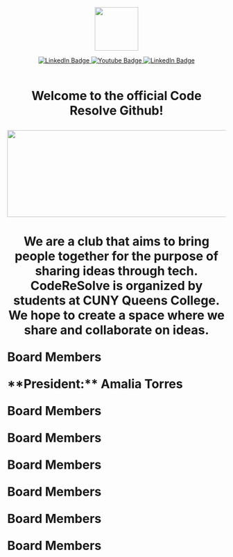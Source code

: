 <div id="header" align="center">
  <img src="https://github.com/Coderesolve/gif-logo/blob/main/CR_logo_1.gif" width="100"/>
</div>
<div id="badges">
  <p align="center">
     <a href="https://www.instagram.com/qc_resolve/">
    <img src="https://img.shields.io/badge/Instagram-pink?style=for-the-badge&logo=Instagram&logoColor=black" alt="LinkedIn Badge"/>
      </a>
  <a href="your-youtube-URL">
    <img src="https://img.shields.io/badge/YouTube-red?style=for-the-badge&logo=youtube&logoColor=white" alt="Youtube Badge"/>
  </a>
  <a href="https://www.linkedin.com/company/code-resolve-queens-college">
    <img src="https://img.shields.io/badge/LinkedIn-blue?style=for-the-badge&logo=linkedin&logoColor=white" alt="LinkedIn Badge"/>
  </a>
    <br><br>
    <img src="https://komarev.com/ghpvc/?username=Coderesolve&style=flat-square&color=blue" alt=""/>
  </p>
</div>
<h1>
  <p align="center">
  Welcome to the official Code Resolve Github!
  </p>
</h1>
<div align="center">
  <img src="https://www.cs.qc.cuny.edu/images/CSWeb.jpg" width="1200" height="200"/>
</div>


<h1>
  <p align="center">
  We are a club that aims to bring people together for the purpose of sharing ideas through tech. CodeReSolve is organized by students at CUNY Queens College. We hope to create a space where we share and collaborate on ideas.
  </p>
  <p>Board Members</p>
  <p>**President:** Amalia Torres</p> 
  <p>Board Members</p>
  <p>Board Members</p>
  <p>Board Members</p>
  <p>Board Members</p>
  <p>Board Members</p>
  <p>Board Members</p>
  
</h1>

